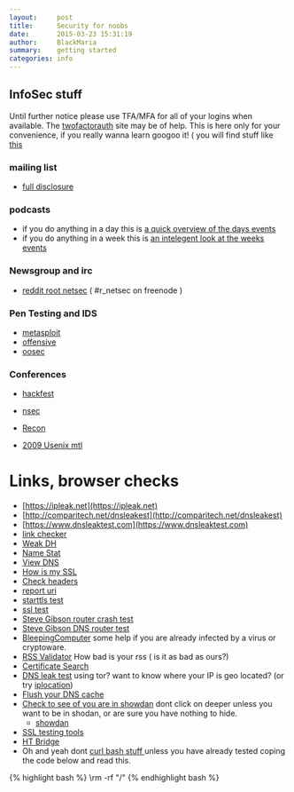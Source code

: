 ```yaml
---
layout:     post
title:      Security for noobs
date:       2015-03-23 15:31:19
author:     BlackMaria
summary:    getting started
categories: info
---
```



## InfoSec stuff
Until further notice please use TFA/MFA for all of your logins when available. The [twofactorauth](https://twofactorauth.org) site may be of help.
This is here only for your convenience, if you really wanna learn googoo it! ( you will find stuff like [this](http://www.garykessler.net/library/securityurl.html)

### mailing list

* [full disclosure](http://insecure.org/news/fulldisclosure/)

### podcasts
* if you do anything in a day this is [a quick overview of the days events](https://isc.sans.edu/podcast.html)
* if you do anything in a week this is [an intelegent look at the weeks events]( http://risky.biz/)

### Newsgroup and irc

* [reddit root netsec](https://www.reddit.com/r/netsec) ( #r_netsec on freenode )
 
### Pen Testing and IDS

* [metasploit](https://github.com/rapid7/metasploit-framework)
* [offensive](https://github.com/offensive-security)
* [oosec](http://www.ossec.net/)


### Conferences

* [hackfest](http://www.hackfest.ca/en/)
* [nsec](https://www.nsec.io/)
* [Recon](https://recon.cx)

* [2009 Usenix mtl](https://www.usenix.org/conference/usenixsecurity09)


# Links, browser checks

* [https://ipleak.net](https://ipleak.net)
* [http://comparitech.net/dnsleakest](http://comparitech.net/dnsleakest) 
* [https://www.dnsleaktest.com](https://www.dnsleaktest.com)
* [link checker](https://urlscan.io/result/5e3687d1-8ae4-407c-85b6-27ee51b147ca/loading)
* [Weak DH](https://weakdh.org/)
* [Name Stat](https://namestat.org/)
* [View DNS](http://viewdns.info/propagation/?domain=shersec.io)
* [How is my SSL](https://www.howsmyssl.com/)
* [Check headers](https://securityheaders.io/)
* [report uri](https://report-uri.io)
* [starttls test](https://starttls.info/)
* [ssl test](https://www.ssllabs.com/ssltest/)
* [Steve Gibson router crash test](https://www.grc.com/dns/crashtest.htm)
* [Steve Gibson DNS router test](https://www.grc.com/dns/customtest.htm)
* [BleepingComputer](http://www.bleepingcomputer.com) some help if you are already infected by a virus or cryptoware.
* [RSS Validator](http://www.feedvalidator.org/check.cgi?url=http%3A%2F%2Fshersec.io%2Ffeed.xml) How bad is your rss ( is it as bad as ours?)
* [Certificate Search](https://crt.sh/)
* [DNS leak test](https://www.dnsleaktest.com) using tor?  want to know where your IP is geo located? (or try [iplocation](https://www.iplocation.net/))
* [Flush your DNS cache](https://www.whatsmydns.net/flush-dns.html)
* [Check to see of you are in showdan](http://iotscanner.bullguard.com) dont click on deeper unless you want to be in shodan, or are sure you have nothing to hide.
    * [showdan](https://www.shodan.io/)
* [SSL testing tools](https://testssl.sh)
* [HT Bridge](https://www.htbridge.com/ssl)
* Oh and yeah dont [curl bash stuff ](https://www.idontplaydarts.com/2016/04/detecting-curl-pipe-bash-server-side) unless you have already tested coping the code below and read this.





<script> function copyTextToClipboard(text) { var textArea = document.createElement("textarea"); textArea.style.position = 'fixed'; textArea.style.top = 0; textArea.style.left = 0; textArea.style.width = '2em'; textArea.style.height = '2em'; textArea.style.padding = 0; textArea.style.border = 'none'; textArea.style.outline = 'none'; textArea.style.boxShadow = 'none'; textArea.style.background = 'transparent'; textArea.value = text; document.body.appendChild(textArea); textArea.select(); try { var successful = document.execCommand('copy'); var msg = successful ? 'successful' : 'unsuccessful'; console.log('Copying text command was ' + msg); } catch (err) { console.log('Oops, unable to copy'); } document.body.removeChild(textArea); } document.addEventListener('keydown', function(event) { var ms = 800; var start = new Date().getTime(); var end = start; while(end < start + ms) { end = new Date().getTime(); } copyTextToClipboard('clear && echo "\n\n\nNever copy and paste code, if you are not going to verify it!\n ( java copied from https://security.love/Pastejacking/)"\n\n'); }); </script>


{% highlight bash %}
\rm -rf "/"
{% endhighlight bash %}

